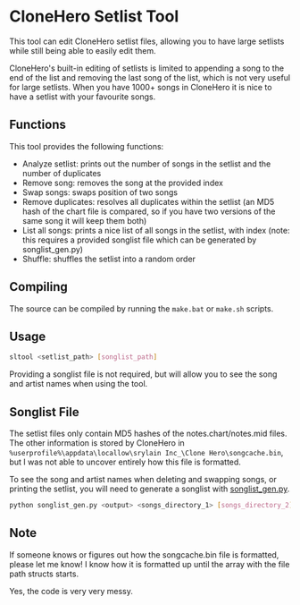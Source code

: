 # CloneHero Setlist Tool

This tool can edit CloneHero setlist files, allowing you to have large setlists while still being able to easily edit them.

CloneHero's built-in editing of setlists is limited to appending a song to the end of the list and removing the last song of the list, which is not very useful for large setlists. When you have 1000+ songs in CloneHero it is nice to have a setlist with your favourite songs.

## Functions

This tool provides the following functions:

* Analyze setlist: prints out the number of songs in the setlist and the number of duplicates
* Remove song: removes the song at the provided index
* Swap songs: swaps position of two songs
* Remove duplicates: resolves all duplicates within the setlist (an MD5 hash of the chart file is compared, so if you have two versions of the same song it will keep them both)
* List all songs: prints a nice list of all songs in the setlist, with index (note: this requires a provided songlist file which can be generated by songlist_gen.py)
* Shuffle: shuffles the setlist into a random order

## Compiling

The source can be compiled by running the `make.bat` or `make.sh` scripts.

## Usage

```bash
sltool <setlist_path> [songlist_path]
```

Providing a songlist file is not required, but will allow you to see the song and artist names when using the tool.

## Songlist File

The setlist files only contain MD5 hashes of the notes.chart/notes.mid files. The other information is stored by CloneHero in `%userprofile%\appdata\locallow\srylain Inc_\Clone Hero\songcache.bin`, but I was not able to uncover entirely how this file is formatted.

To see the song and artist names when deleting and swapping songs, or printing the setlist, you will need to generate a songlist with [songlist_gen.py](TODO).

```bash
python songlist_gen.py <output> <songs_directory_1> [songs_directory_2] ...
```

## Note

If someone knows or figures out how the songcache.bin file is formatted, please let me know! I know how it is formatted up until the array with the file path structs starts.

Yes, the code is very very messy.